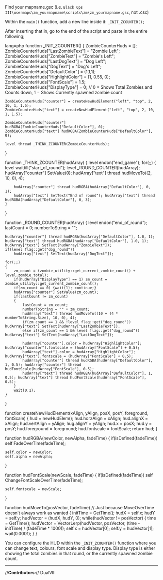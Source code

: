 Find your mapname.gsc (i.e. `Black Ops III\usermaps\zm_yourmapname\scripts\zm\zm_yourmapname.gsc`, not .csc)

Within the `main()` function, add a new line inside it: `_INIT_ZCOUNTER();`

After inserting that in, go to the end of the script and paste in the entire following;


lang=php
function _INIT_ZCOUNTER()
{
	ZombieCounterHuds = [];
	ZombieCounterHuds["LastZombieText"] 	= "Zombie Left";
	ZombieCounterHuds["ZombieText"]		= "Zombie's Left";
	ZombieCounterHuds["LastDogText"]	= "Dog Left";
	ZombieCounterHuds["DogText"]		= "Dog's Left";
	ZombieCounterHuds["DefaultColor"]	= (1,1,1);
	ZombieCounterHuds["HighlightColor"]	= (1, 0.55, 0);
	ZombieCounterHuds["FontScale"]		= 1.5;
	ZombieCounterHuds["DisplayType"]	= 0; // 0 = Shows Total Zombies and Counts down, 1 = Shows Currently spawned zombie count

	ZombieCounterHuds["counter"] = createNewHudElement("left", "top", 2, 10, 1, 1.5);
	ZombieCounterHuds["text"] = createNewHudElement("left", "top", 2, 10, 1, 1.5);

	ZombieCounterHuds["counter"] hudRGBA(ZombieCounterHuds["DefaultColor"], 0);
	ZombieCounterHuds["text"] hudRGBA(ZombieCounterHuds["DefaultColor"], 0);

	level thread _THINK_ZCOUNTER(ZombieCounterHuds);
}

function _THINK_ZCOUNTER(hudArray)
{
	level endon("end_game");
	for(;;)
	{
		level waittill("start_of_round");
		level _ROUND_COUNTER(hudArray);
		hudArray["counter"] SetValue(0);
		hudArray["text"] thread hudMoveTo((2, 10, 0), 4);
		
		hudArray["counter"] thread hudRGBA(hudArray["DefaultColor"], 0, 1);
		hudArray["text"] SetText("End of round"); hudArray["text"] thread hudRGBA(hudArray["DefaultColor"], 0, 3);
	}
}

function _ROUND_COUNTER(hudArray)
{
	level endon("end_of_round");
	lastCount = 0;
	numberToString = "";

	hudArray["counter"] thread hudRGBA(hudArray["DefaultColor"], 1.0, 1);
	hudArray["text"] thread hudRGBA(hudArray["DefaultColor"], 1.0, 1);
	hudArray["text"] SetText(hudArray["ZombieText"]);
	if(level flag::get("dog_round"))
		hudArray["text"] SetText(hudArray["DogText"]);

	for(;;)
	{
		zm_count = (zombie_utility::get_current_zombie_count() + level.zombie_total);
		if(hudArray["DisplayType"] == 1) zm_count = zombie_utility::get_current_zombie_count();
		if(zm_count == 0) {wait(1); continue;}
		hudArray["counter"] SetValue(zm_count);
		if(lastCount != zm_count)
		{
			lastCount = zm_count;
			numberToString = "" + zm_count;
			hudArray["text"] thread hudMoveTo((10 + (4 * numberToString.Size), 10, 0), 4);
			if(zm_count == 1 && !level flag::get("dog_round")) hudArray["text"] SetText(hudArray["LastZombieText"]);
			else if(zm_count == 1 && level flag::get("dog_round")) hudArray["text"] SetText(hudArray["LastDogText"]);

			hudArray["counter"].color = hudArray["HighlightColor"]; hudArray["counter"].fontscale = (hudArray["FontScale"] + 0.5);
			hudArray["text"].color = hudArray["HighlightColor"]; hudArray["text"].fontscale = (hudArray["FontScale"] + 0.5);
			hudArray["counter"] thread hudRGBA(hudArray["DefaultColor"], 1, 0.5); hudArray["counter"] thread hudFontScale(hudArray["FontScale"], 0.5);
			hudArray["text"] thread hudRGBA(hudArray["DefaultColor"], 1, 0.5); hudArray["text"] thread hudFontScale(hudArray["FontScale"], 0.5);
		}
		wait(0.1);
	}
}

function createNewHudElement(xAlign, yAlign, posX, posY, foreground, fontScale)
{
	hud = newHudElem();
	hud.horzAlign = xAlign; hud.alignX = xAlign;
	hud.vertAlign = yAlign; hug.alignY = yAlign;
	hud.x = posX; hud.y = posY;
	hud.foreground = foreground;
	hud.fontscale = fontScale;
	return hud;
}

function hudRGBA(newColor, newAlpha, fadeTime)
{
	if(isDefined(fadeTime))
		self FadeOverTime(fadeTime);

	self.color = newColor;
	self.alpha = newAlpha;
}

function hudFontScale(newScale, fadeTime)
{
	if(isDefined(fadeTime))
		self ChangeFontScaleOverTime(fadeTime);

	self.fontscale = newScale;
}

function hudMoveTo(posVector, fadeTime) // Just because MoveOverTime doesn't always work as wanted
{
	initTime = GetTime();
	hudX = self.x;
	hudY = self.y;
	hudVector = (hudX, hudY, 0);
	while(hudVector != posVector)
	{
		time = GetTime();
		hudVector = VectorLerp(hudVector, posVector, (time - initTime) / (fadeTime * 1000));
		self.x = hudVector[0];
		self.y = hudVector[1];
		wait(0.0001);
	}
}


You can configure the HUD within the `_INIT_ZCOUNTER()` function where you can change text, colours, font scale and display type. Display type is either showing the total zombies in that round, or the currently spawned zombie count.

---

//**Contributors:**//
DualVII